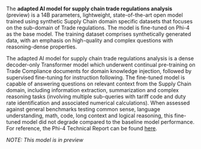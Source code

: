 <!-- DO NOT CHANGE MARKDOWN HEADERS. IF CHANGED, MODEL CARD MAY BE REJECTED BY A REVIEWER -->

<!-- `description.md` is required. -->

The **adapted AI model for supply chain trade regulations analysis** (preview) is a 14B parameters, lightweight, state-of-the-art open model trained using synthetic Supply Chain domain specific datasets that focuses on the sub-domain of Trade regulations. The model is fine-tuned on Phi-4 as the base model. The training dataset comprises synthetically generated data, with an emphasis on high-quality and complex questions with reasoning-dense properties.

The adapted AI model for supply chain trade regulations analysis is a dense decoder-only Transformer model which underwent continual pre-training on Trade Compliance documents for domain knowledge injection, followed by supervised fine-tuning for instruction following. The fine-tuned model is capable of answering questions on relevant context from the Supply Chain domain, including information extraction, summarization and complex reasoning tasks (involving multiple sub-queries with tariff code and duty rate identification and associated numerical calculations). When assessed against general benchmarks testing common sense, language understanding, math, code, long context and logical reasoning, this fine-tuned model did not degrade compared to the baseline model performance. For reference, the Phi-4 Technical Report can be found [here](https://www.microsoft.com/en-us/research/wp-content/uploads/2024/12/P4TechReport.pdf).

*NOTE: This model is in preview*
